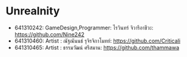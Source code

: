 # Unrealnity
- 641310242: GameDesign,Programmer: ไรวินทร์ จิวารีอาชีวะ: https://github.com/Nine242
- 641310460: Artist : ณัฐณันนธ์ รุจิรจิกาโมทย์: https://github.com/Criticali
- 641310465: Artist : ธรรมวัฒน์ ศรีสมาน: https://github.com/thammawa
